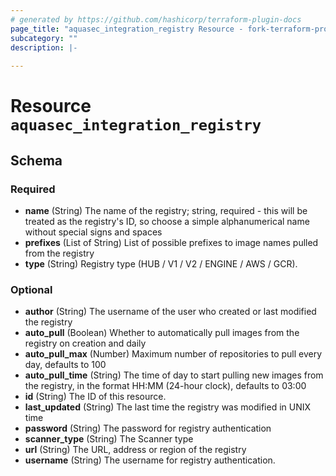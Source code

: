 ```yaml
---
# generated by https://github.com/hashicorp/terraform-plugin-docs
page_title: "aquasec_integration_registry Resource - fork-terraform-provider-aquasec"
subcategory: ""
description: |-
  
---
```


# Resource `aquasec_integration_registry`





<!-- schema generated by tfplugindocs -->
## Schema

### Required

- **name** (String) The name of the registry; string, required - this will be treated as the registry's ID, so choose a simple alphanumerical name without special signs and spaces
- **prefixes** (List of String) List of possible prefixes to image names pulled from the registry
- **type** (String) Registry type (HUB / V1 / V2 / ENGINE / AWS / GCR).

### Optional

- **author** (String) The username of the user who created or last modified the registry
- **auto_pull** (Boolean) Whether to automatically pull images from the registry on creation and daily
- **auto_pull_max** (Number) Maximum number of repositories to pull every day, defaults to 100
- **auto_pull_time** (String) The time of day to start pulling new images from the registry, in the format HH:MM (24-hour clock), defaults to 03:00
- **id** (String) The ID of this resource.
- **last_updated** (String) The last time the registry was modified in UNIX time
- **password** (String) The password for registry authentication
- **scanner_type** (String) The Scanner type
- **url** (String) The URL, address or region of the registry
- **username** (String) The username for registry authentication.


